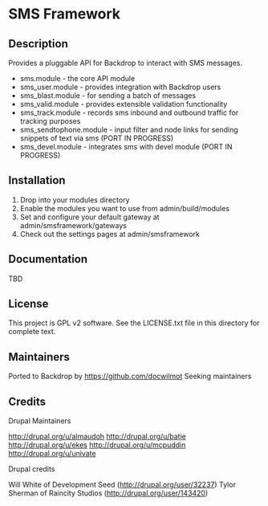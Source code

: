 SMS Framework
=============
Description
-----------

Provides a pluggable API for Backdrop to interact with SMS messages. 

- sms.module - the core API module
- sms_user.module - provides integration with Backdrop users
- sms_blast.module - for sending a batch of messages
- sms_valid.module - provides extensible validation functionality
- sms_track.module - records sms inbound and outbound traffic for tracking purposes
- sms_sendtophone.module - input filter and node links for sending snippets of text via sms (PORT IN PROGRESS)
- sms_devel.module - integrates sms with devel module (PORT IN PROGRESS)


Installation
-----------
1. Drop into your modules directory
2. Enable the modules you want to use from admin/build/modules
3. Set and configure your default gateway at admin/smsframework/gateways
4. Check out the settings pages at admin/smsframework

Documentation
-----------
TBD

License
-------

This project is GPL v2 software. See the LICENSE.txt file in this directory for
complete text.


Maintainers
-----------
Ported to Backdrop by https://github.com/docwilmot
Seeking maintainers

Credits
-------
Drupal Maintainers

http://drupal.org/u/almaudoh
http://drupal.org/u/batje
http://drupal.org/u/ekes
http://drupal.org/u/mcpuddin
http://drupal.org/u/univate

Drupal credits

Will White of Development Seed (http://drupal.org/user/32237)
Tylor Sherman of Raincity Studios (http://drupal.org/user/143420)
